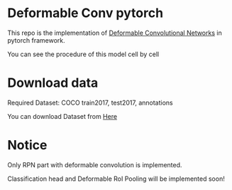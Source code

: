 # Deformable Conv pytorch
This repo is the implementation of [Deformable Convolutional Networks](https://arxiv.org/abs/1703.06211) in pytorch framework.  

You can see the procedure of this model cell by cell 

# Download data 
Required Dataset: COCO train2017, test2017, annotations 

You can download Dataset from [Here](https://cocodataset.org/)

# Notice
Only RPN part with deformable convolution is implemented.

Classification head and Deformable RoI Pooling will be implemented soon! 
